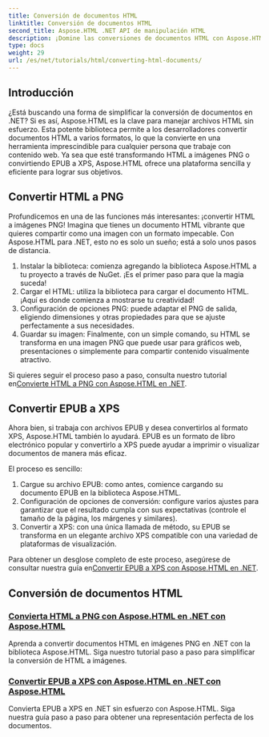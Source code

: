 ```yaml
---
title: Conversión de documentos HTML
linktitle: Conversión de documentos HTML
second_title: Aspose.HTML .NET API de manipulación HTML
description: ¡Domine las conversiones de documentos HTML con Aspose.HTML para .NET! Aprenda a convertir HTML a PNG y EPUB a XPS sin esfuerzo con nuestras sencillas guías.
type: docs
weight: 29
url: /es/net/tutorials/html/converting-html-documents/
---
```

## Introducción
¿Está buscando una forma de simplificar la conversión de documentos en .NET? Si es así, Aspose.HTML es la clave para manejar archivos HTML sin esfuerzo. Esta potente biblioteca permite a los desarrolladores convertir documentos HTML a varios formatos, lo que la convierte en una herramienta imprescindible para cualquier persona que trabaje con contenido web. Ya sea que esté transformando HTML a imágenes PNG o convirtiendo EPUB a XPS, Aspose.HTML ofrece una plataforma sencilla y eficiente para lograr sus objetivos.

## Convertir HTML a PNG
Profundicemos en una de las funciones más interesantes: ¡convertir HTML a imágenes PNG! Imagina que tienes un documento HTML vibrante que quieres compartir como una imagen con un formato impecable. Con Aspose.HTML para .NET, esto no es solo un sueño; está a solo unos pasos de distancia. 

1. Instalar la biblioteca: comienza agregando la biblioteca Aspose.HTML a tu proyecto a través de NuGet. ¡Es el primer paso para que la magia suceda!
2. Cargar el HTML: utiliza la biblioteca para cargar el documento HTML. ¡Aquí es donde comienza a mostrarse tu creatividad!
3. Configuración de opciones PNG: puede adaptar el PNG de salida, eligiendo dimensiones y otras propiedades para que se ajuste perfectamente a sus necesidades.
4. Guardar su imagen: Finalmente, con un simple comando, su HTML se transforma en una imagen PNG que puede usar para gráficos web, presentaciones o simplemente para compartir contenido visualmente atractivo.

 Si quieres seguir el proceso paso a paso, consulta nuestro tutorial en[Convierte HTML a PNG con Aspose.HTML en .NET](./convert-html-as-png/). 

## Convertir EPUB a XPS
Ahora bien, si trabaja con archivos EPUB y desea convertirlos al formato XPS, Aspose.HTML también lo ayudará. EPUB es un formato de libro electrónico popular y convertirlo a XPS puede ayudar a imprimir o visualizar documentos de manera más eficaz.

El proceso es sencillo:

1. Cargue su archivo EPUB: como antes, comience cargando su documento EPUB en la biblioteca Aspose.HTML.
2. Configuración de opciones de conversión: configure varios ajustes para garantizar que el resultado cumpla con sus expectativas (controle el tamaño de la página, los márgenes y similares).
3. Convertir a XPS: con una única llamada de método, su EPUB se transforma en un elegante archivo XPS compatible con una variedad de plataformas de visualización.

 Para obtener un desglose completo de este proceso, asegúrese de consultar nuestra guía en[Convertir EPUB a XPS con Aspose.HTML en .NET](./convert-epub-as-xps/). 

## Conversión de documentos HTML
### [Convierta HTML a PNG con Aspose.HTML en .NET con Aspose.HTML](./convert-html-as-png/)
Aprenda a convertir documentos HTML en imágenes PNG en .NET con la biblioteca Aspose.HTML. Siga nuestro tutorial paso a paso para simplificar la conversión de HTML a imágenes.
### [Convertir EPUB a XPS con Aspose.HTML en .NET con Aspose.HTML](./convert-epub-as-xps/)
Convierta EPUB a XPS en .NET sin esfuerzo con Aspose.HTML. Siga nuestra guía paso a paso para obtener una representación perfecta de los documentos.